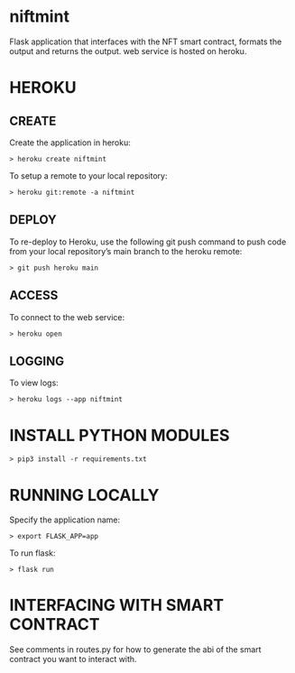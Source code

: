 # niftmint
Flask application that interfaces with the NFT smart contract, formats the output and returns the output. web service is hosted on heroku.

# HEROKU
## CREATE
Create the application in heroku:

    > heroku create niftmint

To setup a remote to your local repository:

    > heroku git:remote -a niftmint

## DEPLOY
To re-deploy to Heroku, use the following git push command to push code from your local repository’s main branch to the heroku remote:

    > git push heroku main

## ACCESS
To connect to the web service:

    > heroku open

## LOGGING
To view logs:

    > heroku logs --app niftmint

# INSTALL PYTHON MODULES
    > pip3 install -r requirements.txt

# RUNNING LOCALLY
Specify the application name:

    > export FLASK_APP=app

To run flask:

    > flask run

# INTERFACING WITH SMART CONTRACT
See comments in routes.py for how to generate the abi of the smart contract you want to interact with.
